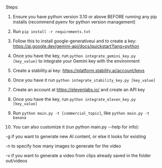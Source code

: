 Steps:

1. Ensure you have python version 3.10 or above BEFORE running any pip installs (recommend pyenv for python version management)

2. Run `pip install -r requirements.txt`

3. Follow this to install google-generativeui and to create a key:
https://ai.google.dev/gemini-api/docs/quickstart?lang=python

4. Once you have the key, run `python integrate_gemini_key.py [key_value]` to integrate your Gemini key with the environment

5. Create a stability.ai key: https://platform.stability.ai/account/keys

6. Once you have it run `python integrate_stability_key.py [key_value]`

7. Create an account at https://elevenlabs.io/ and create an API key

8. Once you have the key, run `python integrate_eleven_key.py [key_value]`

9. Run `python main.py -t [commercial_topic]`, like `python main.py -t banana`

10. You can also customize it (run python main.py --help for info):

-g if you want to generate new AI content, or else it looks for existing

-n to specify how many images to generate for the video

-v if you want to generate a video from clips already saved in the folder out/videos 